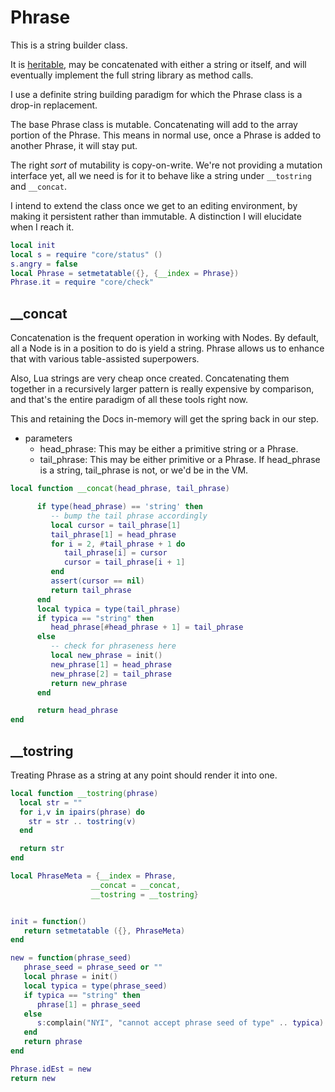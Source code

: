 # Phrase


This is a string builder class.


It is [heritable](httk://), may be concatenated with either a string or itself,
and will eventually implement the full string library as method calls.


I use a definite string building paradigm for which the Phrase class is a drop-in
replacement.


The base Phrase class is mutable.  Concatenating will add to the array portion of
the Phrase.  This means in normal use, once a Phrase is added to another Phrase,
it will stay put.


The right _sort_ of mutability is copy-on-write.  We're not providing a mutation
interface yet, all we need is for it to behave like a string under ``__tostring``
and ``__concat``.



I intend to extend the class once we get to an editing environment, by making it
persistent rather than immutable.  A distinction I will elucidate when I reach it.


```lua
local init
local s = require "core/status" ()
s.angry = false
local Phrase = setmetatable({}, {__index = Phrase})
Phrase.it = require "core/check"
```
## __concat

  Concatenation is the frequent operation in working with Nodes.  By default,
all a Node is in a position to do is yield a string.  Phrase allows us to
enhance that with various table-assisted superpowers.


Also, Lua strings are very cheap once created. Concatenating them together in
a recursively larger pattern is really expensive by comparison, and that's
the entire paradigm of all these tools right now.


This and retaining the Docs in-memory will get the spring back in our step.


- parameters
  -  head_phrase:  This may be either a primitive string or a Phrase.
  -  tail_phrase:  This may be either primitive or a Phrase.  If head_phrase
                   is a string, tail_phrase is not, or we'd be in the VM.

```lua
local function __concat(head_phrase, tail_phrase)

      if type(head_phrase) == 'string' then
         -- bump the tail phrase accordingly
         local cursor = tail_phrase[1]
         tail_phrase[1] = head_phrase
         for i = 2, #tail_phrase + 1 do
            tail_phrase[i] = cursor
            cursor = tail_phrase[i + 1]
         end
         assert(cursor == nil)
         return tail_phrase
      end
      local typica = type(tail_phrase)
      if typica == "string" then
         head_phrase[#head_phrase + 1] = tail_phrase
      else
         -- check for phraseness here
         local new_phrase = init()
         new_phrase[1] = head_phrase
         new_phrase[2] = tail_phrase
         return new_phrase
      end

      return head_phrase
end
```
## __tostring

Treating Phrase as a string at any point should render it into one.

```lua
local function __tostring(phrase)
  local str = ""
  for i,v in ipairs(phrase) do
    str = str .. tostring(v)
  end

  return str
end
```
```lua
local PhraseMeta = {__index = Phrase,
                  __concat = __concat,
                  __tostring = __tostring}
```
```lua

init = function()
   return setmetatable ({}, PhraseMeta)
end

new = function(phrase_seed)
   phrase_seed = phrase_seed or ""
   local phrase = init()
   local typica = type(phrase_seed)
   if typica == "string" then
      phrase[1] = phrase_seed
   else
      s:complain("NYI", "cannot accept phrase seed of type" .. typica)
   end
   return phrase
end
```
```lua
Phrase.idEst = new
return new
```
